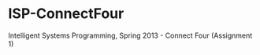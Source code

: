 ISP-ConnectFour
===============

Intelligent Systems Programming, Spring 2013 - Connect Four (Assignment 1)